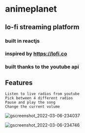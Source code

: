 # animeplanet
## lo-fi streaming platform
### built in reactjs

### inspired by https://lofi.co

### built thanks to the youtube api


## Features
    Listen to live radios from youtube
    Pick between 4 different radios
    Pause and play the song
    Change the current volume


![gscreenshot_2022-03-06-234037](https://user-images.githubusercontent.com/89864563/156945530-11c0ff27-3975-4a47-a07c-2476b1ada099.png)

![gscreenshot_2022-03-06-234746](https://user-images.githubusercontent.com/89864563/156945532-716f5bc0-bdbb-4a4f-9e71-a6abf3781285.png)
